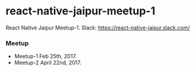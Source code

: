 # react-native-jaipur-meetup-1
React Native Jaipur Meetup-1. Slack: https://react-native-jaipur.slack.com/

### Meetup

- Meetup-1 Feb 25th, 2017.
- Meetup-2 April 22nd, 2017.
